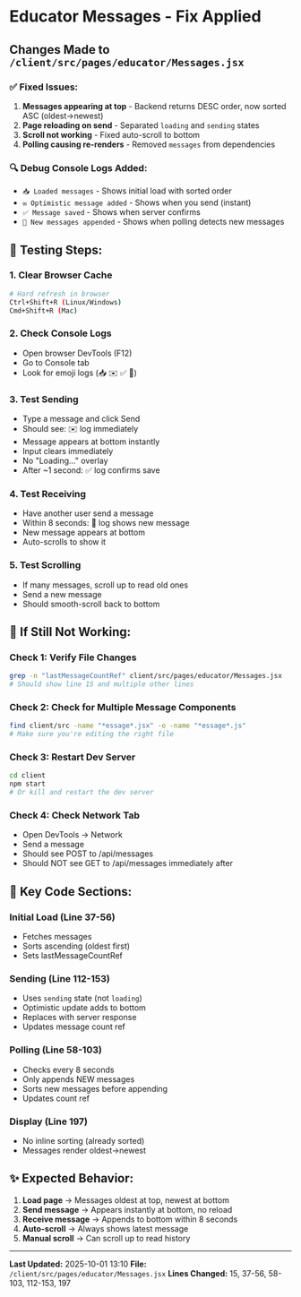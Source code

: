 # Educator Messages - Fix Applied

## Changes Made to `/client/src/pages/educator/Messages.jsx`

### ✅ Fixed Issues:
1. **Messages appearing at top** - Backend returns DESC order, now sorted ASC (oldest→newest)
2. **Page reloading on send** - Separated `loading` and `sending` states
3. **Scroll not working** - Fixed auto-scroll to bottom
4. **Polling causing re-renders** - Removed `messages` from dependencies

### 🔍 Debug Console Logs Added:
- `📥 Loaded messages` - Shows initial load with sorted order
- `✉️ Optimistic message added` - Shows when you send (instant)
- `✅ Message saved` - Shows when server confirms
- `📨 New messages appended` - Shows when polling detects new messages

## 🧪 Testing Steps:

### 1. **Clear Browser Cache**
```bash
# Hard refresh in browser
Ctrl+Shift+R (Linux/Windows)
Cmd+Shift+R (Mac)
```

### 2. **Check Console Logs**
- Open browser DevTools (F12)
- Go to Console tab
- Look for emoji logs (📥 ✉️ ✅ 📨)

### 3. **Test Sending**
- Type a message and click Send
- Should see: ✉️ log immediately
- Message appears at bottom instantly
- Input clears immediately
- No "Loading..." overlay
- After ~1 second: ✅ log confirms save

### 4. **Test Receiving**
- Have another user send a message
- Within 8 seconds: 📨 log shows new message
- New message appears at bottom
- Auto-scrolls to show it

### 5. **Test Scrolling**
- If many messages, scroll up to read old ones
- Send a new message
- Should smooth-scroll back to bottom

## 🐛 If Still Not Working:

### Check 1: Verify File Changes
```bash
grep -n "lastMessageCountRef" client/src/pages/educator/Messages.jsx
# Should show line 15 and multiple other lines
```

### Check 2: Check for Multiple Message Components
```bash
find client/src -name "*essage*.jsx" -o -name "*essage*.js"
# Make sure you're editing the right file
```

### Check 3: Restart Dev Server
```bash
cd client
npm start
# Or kill and restart the dev server
```

### Check 4: Check Network Tab
- Open DevTools → Network
- Send a message
- Should see POST to /api/messages
- Should NOT see GET to /api/messages immediately after

## 📝 Key Code Sections:

### Initial Load (Line 37-56)
- Fetches messages
- Sorts ascending (oldest first)
- Sets lastMessageCountRef

### Sending (Line 112-153)
- Uses `sending` state (not `loading`)
- Optimistic update adds to bottom
- Replaces with server response
- Updates message count ref

### Polling (Line 58-103)
- Checks every 8 seconds
- Only appends NEW messages
- Sorts new messages before appending
- Updates count ref

### Display (Line 197)
- No inline sorting (already sorted)
- Messages render oldest→newest

## ✨ Expected Behavior:

1. **Load page** → Messages oldest at top, newest at bottom
2. **Send message** → Appears instantly at bottom, no reload
3. **Receive message** → Appends to bottom within 8 seconds
4. **Auto-scroll** → Always shows latest message
5. **Manual scroll** → Can scroll up to read history

---

**Last Updated:** 2025-10-01 13:10
**File:** `/client/src/pages/educator/Messages.jsx`
**Lines Changed:** 15, 37-56, 58-103, 112-153, 197
